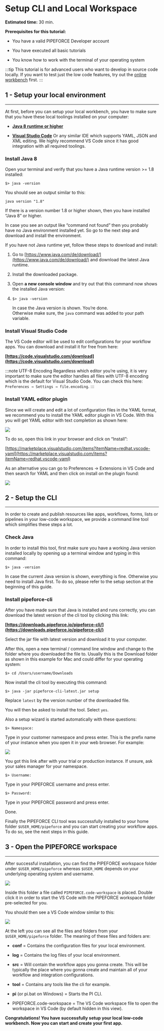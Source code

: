 # Setup CLI and Local Workspace

**Estimated time:** 30 min.

**Prerequisites for this tutorial:**

*   You have a valid PIPEFORCE Developer account
    
*   You have executed all basic tutorials
    
*   You know how to work with the terminal of your operating system
    
:::tip
This tutorial is for advanced users who want to develop in source code locally. If you want to test just the low code features, try out the [online workbench](https://trial.pipeforce.org/#/propertyeditor) first.
:::

## 1 - Setup your local environment
----------

At first, before you can setup your local workbench, you have to make sure that you have these local toolings installed on your computer:

*   [**Java 8 runtime or higher**](https://www.java.com/de/download/)
    
*   [**Visual Studio Code**](https://code.visualstudio.com/download)  Or any similar IDE which supports YAML, JSON and XML editing. We highly recommend VS Code since it has good integration with all required toolings.  


### Install Java 8


Open your terminal and verify that you have a Java runtime version >= 1.8 installed:

```
$> java -version
```

You should see an output similar to this:

```
java version "1.8"
```

If there is a version number 1.8 or higher shown, then you have installed “Java 8” or higher.

In case you see an output like “command not found” then you probably have no Java environment installed yet. So go to the next step and download and install the environment.

If you have not Java runtime yet, follow these steps to download and install:

1.  Go to [https://www.java.com/de/download/](https://www.java.com/de/download/) and download the latest Java runtime.
    
2.  Install the downloaded package.
    
3.  Open **a new console window** and try out that this command now shows the installed Java version:
    
4.  ```
    $> java -version
    ```
    
    In case the Java version is shown. You’re done.  
    Otherwise make sure, the `java` command was added to your path variable.
    

### Install Visual Studio Code

The VS Code editor will be used to edit configurations for your workflow apps. You can download and install it for free from here:

**[https://code.visualstudio.com/download](https://code.visualstudio.com/download)**

:::note UTF-8 Encoding 
Regardless which editor you’re using, it is very important to make sure the editor handles all files with UTF-8 encoding which is the default for Visual Studio Code. You can check this here: `Preferences → Settings → file.encoding`.
:::

### Install YAML editor plugin

Since we will create and edit a lot of configuration files in the YAML format, we recommend you to install the YAML editor plugin in VS Code. With this you will get YAML editor with text completion as shown here:

![](../../img/yaml-completion-demo.gif)

To do so, open this link in your browser and click on “Install”:

[https://marketplace.visualstudio.com/items?itemName=redhat.vscode-yaml](https://marketplace.visualstudio.com/items?itemName=redhat.vscode-yaml)

As an alternative you can go to Preferences → Extensions in VS Code and then search for YAML and then click on install on the plugin found:

![](../../img/vscode-yaml-plugin.png)

## 2 - Setup the CLI
----------

In order to create and publish resources like apps, workflows, forms, lists or pipelines in your low-code workspace, we provide a command line tool which simplifies these steps a lot.

### Check Java

In order to install this tool, first make sure you have a working Java version installed locally by opening up a terminal window and typing in this command:

```
$> java -version
```

In case the current Java version is shown, everything is fine. Otherwise you need to install Java first. To do so, please refer to the setup section at the beginning of this guide.

### Install pipeforce-cli

After you have made sure that Java is installed and runs correctly, you can download the latest version of the cli tool by clicking this link:

**[https://downloads.pipeforce.io/pipeforce-cli/](https://downloads.pipeforce.io/pipeforce-cli/)**

Select the jar file with latest version and download it to your computer.

After this, open a new terminal / command line window and change to the folder where you downloaded the file to. Usually this is the Download folder as shown in this example for Mac and could differ for your operating system:

```
$> cd /Users/username/Downloads
```

Now install the cli tool by executing this command:

```
$> java -jar pipeforce-cli-latest.jar setup
```

Replace `latest` by the version number of the downloaded file.

You will then be asked to install the tool. Select `yes`.

Also a setup wizard is started automatically with these questions:

```
$> Namespace:
```

Type in your customer namespace and press enter. This is the prefix name of your instance when you open it in your web browser. For example:

![](../../img/namespace.png)

You got this link after with your trial or production instance. If unsure, ask your sales manager for your namespace.

```
$> Username:
```

Type in your PIPEFORCE username and press enter.

```
$> Password:
```

Type in your PIPEFORCE password and press enter.

Done.

Finally the PIPEFORCE CLI tool was successfully installed to your home folder `$USER_HOME/pipeforce` and you can start creating your workflow apps. To do so, see the next steps in this guide.

## 3 - Open the PIPEFORCE workspace
----------

After successful installation, you can find the PIPEFORCE workspace folder under `$USER_HOME/pipeforce` whereas `$USER_HOME` depends on your underlying operating system and username.

![](../../img/workspace-files.png)

Inside this folder a file called `PIPEFORCE.code-workspace` is placed. Double click it in order to start the VS Code with the PIPEFORCE workspace folder pre-selected for you.

You should then see a VS Code window similar to this:

![](../../img/vscode-workspace.png)

At the left you can see all the files and folders from your `$USER_HOME/pipeforce` folder. The meaning of these files and folders are:

*   **conf** = Contains the configuration files for your local environment.
    
*   **log** = Contains the log files of your local environment.
    
*   **src** = Will contain the workflow apps you gonna create. This will be typically the place where you gonna create and maintain all of your workflow and integration configurations.
    
*   **tool** = Contains any tools like the cli for example.
    
*   **pi** (or pi.bat on Windows) = Starts the PI CLI.
    
*   PIPEFORCE.code-workspace = The VS Code workspace file to open the workspace in VS Code (by default hidden in this view).
    

**Congratulations! You have successfully setup your local low-code workbench. Now you can start and create your first app.**